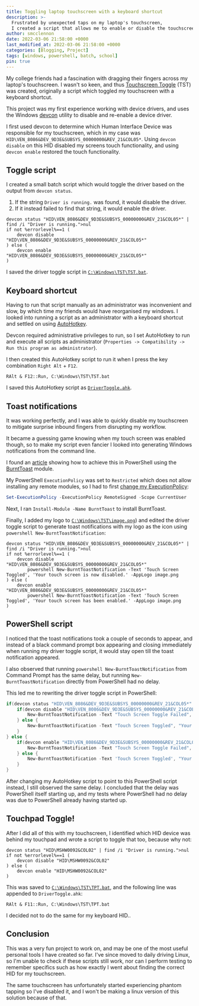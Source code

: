 ```yaml
---
title: Toggling laptop touchscreen with a keyboard shortcut
description: >-
  Frustrated by unexpected taps on my laptop's touchscreen,
  I created a script that allows me to enable or disable the touchscreen with a keyboard shortcut.
author: smcclennon
date: 2022-03-06 21:58:00 +0000
last_modified_at: 2022-03-06 21:58:00 +0000
categories: [Blogging, Project]
tags: [windows, powershell, batch, school]
pin: true
---
```


My college friends had a fascination with dragging their fingers across my laptop's touchscreen. I wasn't so keen, and thus [Touchscreen Toggle](https://github.com/smcclennon/old-projects/blob/master/touchscreen_toggle) (TST) was created, originally a script which toggled my touchscreen with a keyboard shortcut.

This project was my first experience working with device drivers, and uses the Windows [devcon](https://github.com/Microsoft/Windows-driver-samples/tree/master/setup/devcon) utility to disable and re-enable a device driver.

I first used devcon to determine which Human Interface Device was responsible for my touchscreen, which in my case was `HID\VEN_8086&DEV_9D3E&SUBSYS_00000000&REV_21&COL05*`. Using `devcon disable` on this HID disabled my screens touch functionality, and using `devcon enable` restored the touch functionality.

## Toggle script

I created a small batch script which would toggle the driver based on the output from `devcon status`.

1. If the string `Driver is running.` was found, it would disable the driver.
2. If it instead failed to find that string, it would enable the driver.

```batch
devcon status "HID\VEN_8086&DEV_9D3E&SUBSYS_00000000&REV_21&COL05*" | find /i "Driver is running.">nul
if not %errorlevel%==1 (
    devcon disable "HID\VEN_8086&DEV_9D3E&SUBSYS_00000000&REV_21&COL05*"
) else (
    devcon enable "HID\VEN_8086&DEV_9D3E&SUBSYS_00000000&REV_21&COL05*"
)
```

I saved the driver toggle script in [`C:\Windows\TST\TST.bat`](https://github.com/smcclennon/old-projects/blob/master/touchscreen_toggle/TST.bat).

## Keyboard shortcut

Having to run that script manually as an administrator was inconvenient and slow, by which time my friends would have reorganised my windows. I looked into running a script as an administrator with a keyboard shortcut and settled on using [AutoHotkey](https://www.autohotkey.com/).

Devcon required administrative privileges to run, so I set AutoHotkey to run and execute all scripts as administrator (`Properties -> Compatibility -> Run this program as administrator`).

I then created this AutoHotkey script to run it when I press the key combination `Right Alt` + `F12`.  

```
﻿RAlt & F12::Run, C:\Windows\TST\TST.bat
```

I saved this AutoHotkey script as [`DriverToggle.ahk`](https://github.com/smcclennon/old-projects/blob/master/touchscreen_toggle/DriverToggle.ahk).

## Toast notifications

It was working perfectly, and I was able to quickly disable my touchscreen to mitigate surprise inbound fingers from disrupting my workflow.

It became a guessing game knowing when my touch screen was enabled though, so to make my script even fancier I looked into generating Windows notifications from the command line.

I found an [article](https://www.addictivetips.com/windows-tips/show-a-custom-toast-notification-on-windows-10/) showing how to achieve this in PowerShell using the [BurntToast](https://github.com/Windos/BurntToast) module.

My PowerShell `ExecutionPolicy` was set to `Restricted` which does not allow installing any remote modules, so I had to first [change my ExecutionPolicy](https://docs.microsoft.com/en-gb/powershell/module/microsoft.powershell.security/set-executionpolicy?view=powershell-6):  

```powershell
Set-ExecutionPolicy -ExecutionPolicy RemoteSigned -Scope CurrentUser
```

Next, I ran `Install-Module -Name BurntToast` to install BurntToast.

Finally, I added my logo to [`C:\Windows\TST\image.png`](https://github.com/smcclennon/old-projects/blob/master/touchscreen_toggle/image.png)) and edited the driver toggle script to generate toast notifications with my logo as the icon using `powershell New-BurntToastNotification`:  

```batch
devcon status "HID\VEN_8086&DEV_9D3E&SUBSYS_00000000&REV_21&COL05*" | find /i "Driver is running.">nul
if not %errorlevel%==1 (
    devcon disable "HID\VEN_8086&DEV_9D3E&SUBSYS_00000000&REV_21&COL05*"
        powershell New-BurntToastNotification -Text 'Touch Screen Toggled', 'Your touch screen is now disabled.' -AppLogo image.png
) else (
    devcon enable "HID\VEN_8086&DEV_9D3E&SUBSYS_00000000&REV_21&COL05*"
        powershell New-BurntToastNotification -Text 'Touch Screen Toggled', 'Your touch screen has been enabled.' -AppLogo image.png
)
```

## PowerShell script

I noticed that the toast notifications took a couple of seconds to appear, and instead of a black command prompt box appearing and closing immediately when running my driver toggle script, it would stay open till the toast notification appeared.

I also observed that running `powershell New-BurntToastNotification` from Command Prompt has the same delay, but running `New-BurntToastNotification` directly from PowerShell had no delay.

This led me to rewriting the driver toggle script in PowerShell:  

```powershell
if(devcon status "HID\VEN_8086&DEV_9D3E&SUBSYS_00000000&REV_21&COL05*" | find /i "Driver is running.") {
    if(devcon disable "HID\VEN_8086&DEV_9D3E&SUBSYS_00000000&REV_21&COL05*" | find /i "Disable failed") {
        New-BurntToastNotification -Text "Touch Screen Toggle Failed", "Failed to disable your touch screen (Am I running with administrator permissions? Is your hardware ID correct?)" -AppLogo image.png
    } else {
        New-BurntToastNotification -Text "Touch Screen Toggled", "Your touch screen is now disabled." -AppLogo image.png
    }
} else {
    if(devcon enable "HID\VEN_8086&DEV_9D3E&SUBSYS_00000000&REV_21&COL05*" | find /i "Enable failed") {
        New-BurntToastNotification -Text "Touch Screen Toggle Failed", "Failed to enable your touch screen (Am I running with administrator permissions? Is your hardware ID correct?)" -AppLogo image.png
    } else {
        New-BurntToastNotification -Text 'Touch Screen Toggled', "Your touch screen has been enabled." -AppLogo image.png
    }
}
```

After changing my AutoHotkey script to point to this PowerShell script instead, I still observed the same delay. I concluded that the delay was PowerShell itself starting up, and my tests where PowerShell had no delay was due to PowerShell already having started up.

## Touchpad Toggle!

After I did all of this with my touchscreen, I identified which HID device was behind my touchpad and wrote a script to toggle that too, because why not:  

```batch
devcon status "HID\MSHW0092&COL02" | find /i "Driver is running.">nul
if not %errorlevel%==1 (
    devcon disable "HID\MSHW0092&COL02"
) else (
    devcon enable "HID\MSHW0092&COL02"
)
```

This was saved to [`C:\Windows\TST\TPT.bat`](https://github.com/smcclennon/old-projects/blob/master/touchscreen_toggle/TPT.bat), and the following line was appended to `DriverToggle.ahk`:  

```
RAlt & F11::Run, C:\Windows\TST\TPT.bat
```

I decided not to do the same for my keyboard HID..

## Conclusion

This was a very fun project to work on, and may be one of the most useful personal tools I have created so far. I've since moved to daily driving Linux, so I'm unable to check if these scripts still work, nor can I perform testing to remember specifics such as how exactly I went about finding the correct HID for my touchscreen.

The same touchscreen has unfortunately started experiencing phantom tapping so I've disabled it, and I won't be making a linux version of this solution because of that.